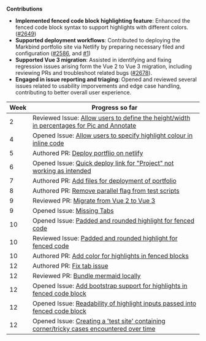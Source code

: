 **Contributions**
- **Implemented fenced code block highlighting feature**: Enhanced the fenced code block syntax to support highlights with different colors. ([#2649](https://github.com/MarkBind/markbind/pull/2649))
- **Supported deployment workflows**: Contributed to deploying the Markbind portfolio site via Netlify by preparing necessary filed and configuration ([#2586](https://github.com/MarkBind/markbind/pull/2586), and [#1](https://github.com/MarkBind/init-portfolio-netlify/pull/1))
- **Supported Vue 3 migration**: Assisted in identifying and fixing regression issues arising form the Vue 2 to Vue 3 migration, including reviewing PRs and troubleshoot related bugs ([#2678](https://github.com/MarkBind/markbind/pull/2678)).
- **Engaged in issue reporting and triaging**: Opened and reviewed several issues related to usability imporvements and edge case handling, contributing to better overall user experience.

| Week | Progress so far |
| ---- | ------------ |
| 2 | Reviewed Issue: [Allow users to define the height/width in percentages for Pic and Annotate](https://github.com/MarkBind/markbind/issues/2468) |
| 4 | Opened Issue: [Allow users to specify highlight colour in inline code](https://github.com/MarkBind/markbind/issues/2594) |
| 5 | Authored PR: [Deploy portflio on netlify](https://github.com/MarkBind/markbind/pull/2586) |
| 6 | Opened Issue: [Quick deploy link for "Project" not working as intended](https://github.com/MarkBind/markbind/issues/2611) |
| 7 | Authored PR: [Add files for deployment of portfolio](https://github.com/MarkBind/init-portfolio-netlify/pull/1) | 
| 8 | Authored PR: [Remove parallel flag from test scripts](https://github.com/MarkBind/markbind/pull/2647) |
| 9 | Reviewed PR: [Migrate from Vue 2 to Vue 3](https://github.com/MarkBind/markbind/pull/2622) | 
| 9 | Opened Issue: [Missing Tabs](https://github.com/MarkBind/markbind/issues/2670) |
| 10 | Opened Issue: [Padded and rounded highlight for fenced code](https://github.com/MarkBind/markbind/issues/2671) | 
| 10 | Reviewed Issue: [Padded and rounded highlight for fenced code](https://github.com/MarkBind/markbind/issues/2671) | 
| 10 | Authored PR: [Add color for highlights in fenced blocks](https://github.com/MarkBind/markbind/pull/2649) |
| 12 | Authored PR: [Fix tab issue](https://github.com/MarkBind/markbind/pull/2678) |
| 12 | Reviewed PR: [Bundle mermaid locally](https://github.com/MarkBind/markbind/pull/2677/files) |
| 12 | Opened Issue: [Add bootstrap support for highlights in fenced code block](https://github.com/MarkBind/markbind/issues/2679) |
| 12 | Opened Issue: [Readability of highlight inputs passed into fenced code block](https://github.com/MarkBind/markbind/issues/2681) |
| 12 | Opened Issue: [Creating a 'test site' containing corner/tricky cases encountered over time](https://github.com/MarkBind/markbind/issues/2683) |
